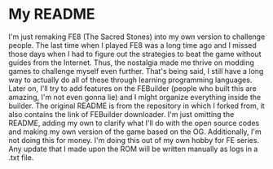My README
===
I'm just remaking FE8 (The Sacred Stones) into my own version to challenge people. The last time when I played FE8 was a long time ago and I missed those days when I had to figure out the strategies to beat the game without guides from the Internet. Thus, the nostalgia made me thrive on modding games to challenge myself even further. That's being said, I still have a long way to actually do all of these through learning programming languages. Later on, I'll try to add features on the FEBuilder (people who built this are amazing, I'm not even gonna lie) and I might organize everything inside the builder.
The original README is from the repository in which I forked from, it also contains the link of FEBuilder downloader. I'm just omitting the README, adding my own to clarify what I'll do with the open source codes and making my own version of the game based on the OG. Additionally, I'm not doing this for money. I'm doing this out of my own hobby for FE series.
Any update that I made upon the ROM will be written manually as logs in a .txt file.
